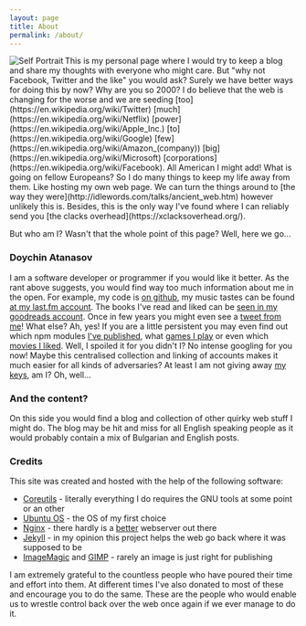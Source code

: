 ```yaml
---
layout: page
title: About
permalink: /about/
---
```


<img src="https://s.gravatar.com/avatar/64797861a99c84cef7d60f2c110af4d0?s=160" alt="Self Portrait" align="left" class="left-aligned-img">
This is my personal page where I would try to keep a blog and share my thoughts with everyone who might care. But "why not Facebook, Twitter and the like" you would ask? Surely we have better ways for doing this by now? Why are you so 2000? I do believe that the web is changing for the worse and we are seeding [too](https://en.wikipedia.org/wiki/Twitter) [much](https://en.wikipedia.org/wiki/Netflix) [power](https://en.wikipedia.org/wiki/Apple_Inc.) [to](https://en.wikipedia.org/wiki/Google) [few](https://en.wikipedia.org/wiki/Amazon_(company)) [big](https://en.wikipedia.org/wiki/Microsoft) [corporations](https://en.wikipedia.org/wiki/Facebook). All American I might add! What is going on fellow Europeans? So I do many things to keep my life away from them. Like hosting my own web page. We can turn the things around to [the way they were](http://idlewords.com/talks/ancient_web.htm) however unlikely this is. Besides, this is the only way I've found where I can reliably send you [the clacks overhead](https://xclacksoverhead.org/).

But who am I? Wasn't that the whole point of this page? Well, here we go...

### Doychin Atanasov

I am a software developer or programmer if you would like it better. As the rant above suggests, you would find way too much information about me in the open. For example, my code is [on github](https://github.com/ironsmile/), my music tastes can be found [at my last.fm account](https://www.last.fm/user/ironsmile). The books I've read and liked can be [seen in my goodreads account](https://www.goodreads.com/user/show/2272644-doychin). Once in few years you might even see a [tweet from me](https://twitter.com/iron4o)! What else? Ah, yes! If you are a little persistent you may even find out which npm modules [I've published](https://www.npmjs.com/~iron4o), what [games I play](https://steamcommunity.com/profiles/76561197993167534) or even which [movies I liked](https://www.imdb.com/user/ur10080240/). Well, I spoiled it for you didn't I? No intense googling for you now! Maybe this centralised collection and linking of accounts makes it much easier for all kinds of adversaries? At least I am not giving away [my keys](https://github.com/ironsmile.keys), am I? Oh, well...

### And the content?

On this side you would find a blog and collection of other quirky web stuff I might do. The blog may be hit and miss for all English speaking people as it would probably contain a mix of Bulgarian and English posts.

### Credits

This site was created and hosted with the help of the following software:

* [Coreutils](https://www.gnu.org/software/coreutils/coreutils.html) - literally everything I do requires the GNU tools at some point or an other
* [Ubuntu OS](https://www.ubuntu.com/) - the OS of my first choice
* [Nginx](https://nginx.org/) - there hardly is a [better](https://github.com/ironsmile/nedomi) webserver out there
* [Jekyll](https://jekyllrb.com/) - in my opinion this project helps the web go back where it was supposed to be
* [ImageMagic](https://www.imagemagick.org/script/index.php) and [GIMP](https://www.gimp.org/) - rarely an image is just right for publishing 

I am extremely grateful to the countless people who have poured their time and effort into them. At different times I've also donated to most of these and encourage you to do the same. These are the people who would enable us to wrestle control back over the web once again if we ever manage to do it.
